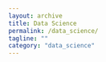 ```yaml
---
layout: archive
title: Data Science
permalink: /data_science/
tagline: ""
category: "data_science"
---
```

